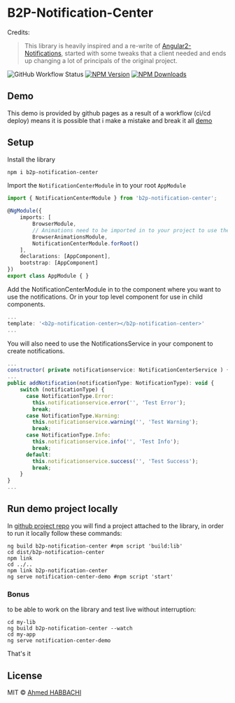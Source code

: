 # B2P-Notification-Center

Credits:
> This library is heavily inspired and a re-write of [Angular2-Notifications](https://github.com/flauc/angular2-notifications), started with some tweaks that a client needed and ends up changing a lot of principals of the original project.

![GitHub Workflow Status](https://img.shields.io/github/workflow/status/Ahmed-Habbachi/notification-center/Build%20and%20Deploy)
[![NPM Version](https://img.shields.io/npm/v/b2p-notification-center.svg)](https://www.npmjs.com/package/b2p-notification-center)
[![NPM Downloads](https://img.shields.io/npm/dt/b2p-notification-center.svg)](https://www.npmjs.com/package/b2p-notification-center)

## Demo

This demo is provided by github pages as a result of a workflow (ci/cd deploy) means it is possible that i make a mistake and break it all [demo](https://ahmed-habbachi.github.io/notification-center/)

## Setup

Install the library

```sh
npm i b2p-notification-center
```

Import the `NotificationCenterModule` in to your root `AppModule`

```ts
import { NotificationCenterModule } from 'b2p-notification-center';

@NgModule({
    imports: [
        BrowserModule,
        // Animations need to be imported in to your project to use the library
        BrowserAnimationsModule,
        NotificationCenterModule.forRoot()
    ],
    declarations: [AppComponent],
    bootstrap: [AppComponent]
})
export class AppModule { }
```

Add the NotificationCenterModule in to the component where you want to use the notifications. Or in your top level component for use in child components.

```js
...
template: '<b2p-notification-center></b2p-notification-center>'
...
```

You will also need to use the NotificationsService in your component to create notifications.

```js
...
constructor( private notificationservice: NotificationCenterService ) {}
...
public addNotification(notificationType: NotificationType): void {
    switch (notificationType) {
      case NotificationType.Error:
        this.notificationservice.error('', 'Test Error');
        break;
      case NotificationType.Warning:
        this.notificationservice.warning('', 'Test Warning');
        break;
      case NotificationType.Info:
        this.notificationservice.info('', 'Test Info');
        break;
      default:
        this.notificationservice.success('', 'Test Success');
        break;
    }
}
...
```

## Run demo project locally

In [github project repo](https://github.com/Ahmed-Habbachi/notification-center) you will find a project attached to the library, in order to run it locally follow these commands:

```shell
ng build b2p-notification-center #npm script 'build:lib'
cd dist/b2p-notification-center
npm link
cd ../..
npm link b2p-notification-center
ng serve notification-center-demo #npm script 'start'
```

### Bonus

to be able to work on the library and test live without interruption:

```shell
cd my-lib
ng build b2p-notification-center --watch
cd my-app
ng serve notification-center-demo
```

That's it

## License

MIT © [Ahmed HABBACHI](http://ahmed-develop.net/)
